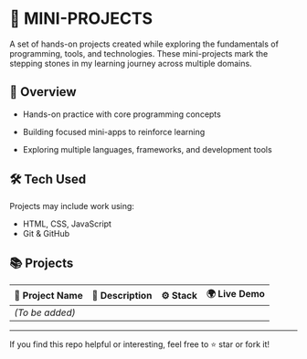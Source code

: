 # 🚧 MINI-PROJECTS

A set of hands-on projects created while exploring the fundamentals of programming, tools, and technologies. These mini-projects mark the stepping stones in my learning journey across multiple domains.

## 🎯 Overview

- Hands-on practice with core programming concepts

- Building focused mini-apps to reinforce learning

- Exploring multiple languages, frameworks, and development tools

  

##  🛠️  Tech Used

Projects may include work using:

- HTML, CSS, JavaScript  
- Git & GitHub  

##  📚  Projects

|  📌 Project Name | 📝 Description | ⚙️ Stack | 🌍 Live Demo |
|--------|----------------|----------|--------------|
| *(To be added)* |                |          |              |


---

If you find this repo helpful or interesting, feel free to ⭐️ star or fork it!
